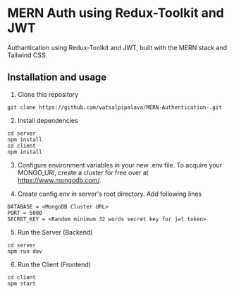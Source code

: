 # MERN Auth using Redux-Toolkit and JWT
Authantication using Redux-Toolkit and JWT, built with the MERN stack and Tailwind CSS.  

## Installation and usage
1) Clone this repository  
```
git clone https://github.com/vatsalpipalava/MERN-Authentication-.git
```
2) Install dependencies  
```
cd server
npm install
cd client
npm install
```
3) Configure environment variables in your new .env file. To acquire your MONGO_URI, create a cluster for free over at https://www.mongodb.com/.

4) Create config.env in server's root directory. Add following lines
```
DATABASE = <MongoDB Cluster URL>
PORT = 5000
SECRET_KEY = <Random minimum 32 words secret key for jwt token>
```
5) Run the Server (Backend)
```
cd server
npm run dev
```
6) Run the Client (Frontend)
```
cd client
npm start
```